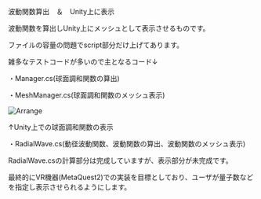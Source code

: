 波動関数算出　＆　Unity上に表示

波動関数を算出しUnity上にメッシュとして表示させるものです。

ファイルの容量の問題でscript部分だけ上げてあります。

雑多なテストコードが多いので主となるコード↓

・Manager.cs(球面調和関数の算出)

・MeshManager.cs(球面調和関数のメッシュ表示)

![Arrange](https://user-images.githubusercontent.com/126846851/223052426-50bc8890-a73e-4d22-b5cc-25c5d8011793.jpg)

↑Unity上での球面調和関数の表示


・RadialWave.cs(動径波動関数、波動関数の算出、波動関数のメッシュ表示)

RadialWave.csの計算部分は完成していますが、表示部分が未完成です。

最終的にVR機器(MetaQuest2)での実装を目標としており、ユーザが量子数などを指定し表示させられるようにします。
